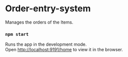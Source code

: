 # Order-entry-system

Manages the orders of the Items.

### `npm start`

Runs the app in the development mode.<br />
Open [http://localhost:9191/home](http://localhost:9191/home) to view it in the browser.

